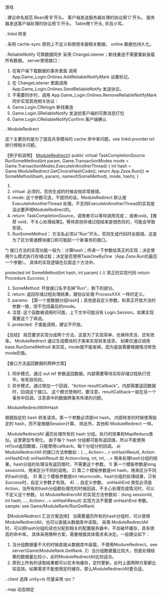 
游戏

. 建议命名规范
  Bean用'B'开头。
  客户端发送服务器处理的协议用'C'开头。
  服务器发送客户端处理的协议用'S'开头。
  Table用't'开头, 并且小写。

. linkd 转发

. 采用 cache-sync
  原则上不定义和使用本服相关数据。
  online 数据也持久化。

. ReliableNotify 可靠数据同步
  采用 ChangeListener；断线重连不需要重新装载所有数据。
  server使用接口：
  1) 在客户端下载数据的事务里面 调用 App.Game_Login.Onlines.AddReliableNotifyMark 设置标记。
  2) 在 ChangeListener 里面调用 App.Game_Login.Onlines.SendReliableNotify 发送协议。
  3) 不需要同步时，调用 App.Game_Login.Onlines.RemoveReliableNotifyMark
  同步实现其他相关协议：
  1) Game.Login.CRelogin 断线重连
  2) Game.Login.SReliableNotify 发送给客户端的可靠消息打包
  3) Game.Login.CReliableNotifyConfirm 客户端确认

. ModuleRedirect

  这个主要目的是为了提高共享模块的 cache 命中率问题。see linkd.provider.txt 排行榜相关问题。

  【例子和说明】
  [ModuleRedirect()]
  public virtual TaskCompletionSource<int> RunSomeMethod(int param, Game.TransactionModes mode = Game.TransactionModes.ExecuteInAnotherThread)
  {
    int hash = Game.ModuleRedirect.GetChoiceHashCode();
    return App.Zeze.Run(() => SomeMethod(hash, param), nameof(SomeMethod), mode, hash);
  }
  1) [ModuleRedirect()]: 注解声明，表明需要转发支持，去掉就不会被转发。
  2) virtual:            必须的，否则生成的时候会抛异常报错。
  3) mode:               这个参数可选，不提供的话，ModuleRedirect 默认按 ExecuteInAnotherThread 处理。不支持ExecuteInAnotherThread的实现是没必要声明ModuleRedirect的。
  4) return:             TaskCompletionSource<int>，调用者可以等待调用完成； 或者void。【推荐 void，不关心处理结果】。等待其他存储过程结束是很危险的，可能会导致死锁。
  5) RunSomeMethod：     方法名必须以"Run"开头，否则生成代码时会报错。这是为了区分普通模块接口和可能起一个新事务的接口。

  *) 接口方法的实现功能一般为：计算hash；传递一下参数给真正的实现；决定使用什么模式执行存储过程；决定是否使用TaskOneByOne（App.Zeze.Run的最后一个参数）。
     具体的实现逻辑在后面这个方法中。

  protected int SomeMethod(int hash, int param)
  {
    // 真正的实现代码
    return Procedure.Success;
  }
  1) SomeMethod: 开放接口名字去掉"Run"，剩下的部分。
  2) return:     返回存储过程处理结果，跟协议处理 ProcessXXX 一样的定义。
  3) params:    【第一个是数据分组hash】；其他是自定义参数，和真正开放方法的参数一致，但不包括最后的mode。
  4) 注意:       这个函数被调用时可能，上下文中可能没有 Login.Session。如果实现需要这个了再说。
  5) protected:  子类能调用，建议不开放。

  【总结】
   规范要求实现分成两个方法，这是为了实现简单，也保持灵活，还有效率。
   ModuleRedirect 通过生成模块的子类来实现转发请求。
   如果仅通过调用 base.RunSomeMethod 来实现，mode就不能省掉。因为底层需要根据情况修改mode的值。

   【接口方法返回数据的两种方案】
   1) 同步模式，通过 out ref 参数返回数据。内部需要等待实际存储过程执行完毕。有死锁风险。
   2) 异步模式，通过增加一个回调，"Action<int> resultCallback"。内部需要返回数据时，回调这个接口。
      这个模式使用时，要注意，resultCallback一般在另一个事务中回调。注意表中的数据跨事务传递的问题。

. ModuleRedirectWithHash

  根据指定的 hash 转发请求。第一个参数必须是int hash。
  内部转发的时候使用指定的 hash，而不是根据Session计算。
  除此外，其他和 ModuleRedirect 一样。

. ModuleRedirectAll
  遍历处理所有的 hash 分组。执行的效果和MapReduce类似。这里更加专用化。
  由于每个 hash 分组都可能有返回值，所以不能使用ref|out返回数据，只能使用callback。每个分组分别回调。
  a) ModuleRedirectAll 的接口方法参数如：(..., Action<...> onHashResult, Action onHashEnd)
    onHashResult 如 Action<long, int, int, ...> 用来处理hash分组的结果。hash分组的处理没有返回值时，不需要这个参数。
    1) 第一个模板参数是long sessionId，用来区分不同的调用。
    2) 第二个模板参数是int hash，用来区分不同的hash分组。
    3) 第三个模板参数是int returncode，hash分组的处理结果，只有Success时，自定义参数才有效。
    4) ... 自定义参数。
    onHashEnd 类型必须是 Action<ModuleRedirectAllContext>，当所有的hash分组都处理完的时候回调，不关心处理完成情况时，可以不定义这个参数。
  b) ModuleRedirectAll 的实现方法参数如：(long sessionId, int hash, ..., Action<...> onHashResult)
    实现方法不需要 onHashEnd 参数。
    sample: see Game/ModuleRank/RunGetRank

 【ModuleRedirect 汇总方案选择】
  当需要遍历所有的hash分组时，可以使用 ModuleRedirectAll，也可以直接从数据库中读取。
  采用 ModuleRedirectAll 时，可以把hash分组的读也分配到相关的配置服务器中，不会破坏缓存，具有很高的命中率。
  具体采用哪种方案，需要根据具体需求来决定。一般建议如下：
  1) 当分组数据量不大的时候直接从数据库中装载，不使用ModureRedirect。see server\Game\ModuleRank.GetRank.
  2）当分组数据量比较大，但是处理结果的数据量比较小，此时ModuleRedirectAll比较适合。
  3) 原则上所有的读取结果都可以在本地缓存，定时更新，此时上面两种方案都比较高效。如果需求不能使用定时缓存，那么ModuleRedirectAll更合适。

. client 选择 unity+ts
  尽量采用 rpc？

. map 动态绑定
